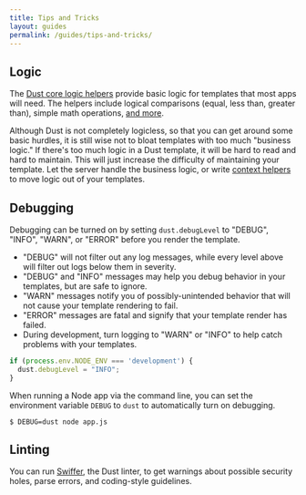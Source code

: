```yaml
---
title: Tips and Tricks
layout: guides
permalink: /guides/tips-and-tricks/
---
```


## Logic

The [Dust core logic helpers](https://github.com/linkedin/dustjs-helpers) provide basic logic for templates that most apps will need. The helpers include logical comparisons (equal, less than, greater than), simple math operations, [and more](/guides/dust-helpers).

Although Dust is not completely logicless, so that you can get around some basic hurdles, it is still wise not to bloat templates with too much "business logic." If there's too much logic in a Dust template, it will be hard to read and hard to maintain. This will just increase the difficulty of maintaining your template. Let the server handle the business logic, or write [context helpers](/guides/context-helpers) to move logic out of your templates.

## Debugging

Debugging can be turned on by setting `dust.debugLevel` to "DEBUG", "INFO", "WARN", or "ERROR" before you render the template.

  * "DEBUG" will not filter out any log messages, while every level above will filter out logs below them in severity.
  * "DEBUG" and "INFO" messages may help you debug behavior in your templates, but are safe to ignore.
  * "WARN" messages notify you of possibly-unintended behavior that will not cause your template rendering to fail.
  * "ERROR" messages are fatal and signify that your template render has failed.
  * During development, turn logging to "WARN" or "INFO" to help catch problems with your templates.

```js
if (process.env.NODE_ENV === 'development') {
  dust.debugLevel = "INFO";
}
```

When running a Node app via the command line, you can set the environment variable `DEBUG` to `dust` to automatically turn on debugging.

```
$ DEBUG=dust node app.js
```

## Linting

You can run [Swiffer](https://github.com/smfoote/Swiffer.js), the Dust linter, to get warnings about possible security holes, parse errors, and coding-style guidelines.
